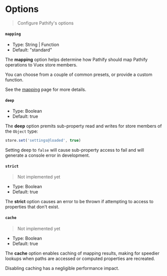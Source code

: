 # Options

> Configure Pathify's options

#### `mapping`

- Type: String | Function
- Default: "standard"

The **mapping** option helps determine how Pathify should map Pathify operations to Vuex store members.

You can choose from a couple of common presets, or provide a custom function.

See the [mapping](/guide/mapping.md) page for more details.

#### `deep`

- Type: Boolean
- Default: true

The **deep** option premits sub-property read and writes for store members of the `Object` type:

```js
store.set('settings@loaded', true)
```

Setting deep to `false` will cause sub-property access to fail and will generate a console error in development.


#### `strict`

> Not implemented yet

- Type: Boolean
- Default: true

The **strict** option causes an error to be thrown if attempting to access to properties that don't exist.



#### `cache`

> Not implemented yet

- Type: Boolean
- Default: true

The **cache** option enables caching of mapping results, making for speedier lookups when paths are accessed or computed properties are recreated.

Disabling caching has a negligible performance impact.
